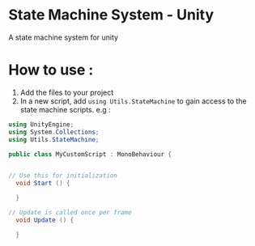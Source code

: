 # State Machine System - Unity
A state machine system for unity

# How to use : 
1. Add the files to your project
1. In a new script, add `using Utils.StateMachine` to gain access to the state machine scripts. e.g : 
```cs
using UnityEngine;
using System.Collections;
using Utils.StateMachine;

public class MyCustomScript : MonoBehaviour {


// Use this for initialization
  void Start () {

  }

// Update is called once per frame
  void Update () {

  }
  ```
